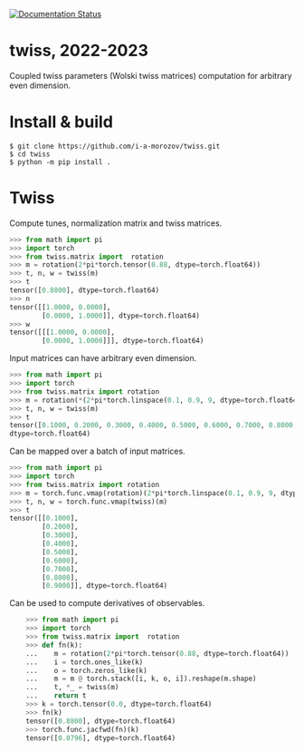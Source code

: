 [![Documentation Status](https://readthedocs.org/projects/twiss/badge/?version=latest)](https://twiss.readthedocs.io/en/latest/?badge=latest)

# twiss, 2022-2023

Coupled twiss parameters (Wolski twiss matrices) computation for arbitrary even dimension.

# Install & build

```
$ git clone https://github.com/i-a-morozov/twiss.git
$ cd twiss
$ python -m pip install .

```

# Twiss

Compute tunes, normalization matrix and twiss matrices.

```python
>>> from math import pi
>>> import torch
>>> from twiss.matrix import  rotation
>>> m = rotation(2*pi*torch.tensor(0.88, dtype=torch.float64))
>>> t, n, w = twiss(m)
>>> t
tensor([0.8800], dtype=torch.float64)
>>> n
tensor([[1.0000, 0.0000],
        [0.0000, 1.0000]], dtype=torch.float64)
>>> w
tensor([[[1.0000, 0.0000],
        [0.0000, 1.0000]]], dtype=torch.float64)
```

Input matrices can have arbitrary even dimension.

```python
>>> from math import pi
>>> import torch
>>> from twiss.matrix import rotation
>>> m = rotation(*(2*pi*torch.linspace(0.1, 0.9, 9, dtype=torch.float64)))
>>> t, n, w = twiss(m)
>>> t
tensor([0.1000, 0.2000, 0.3000, 0.4000, 0.5000, 0.6000, 0.7000, 0.8000, 0.9000],
dtype=torch.float64)
```

Can be mapped over a batch of input matrices.

```python
>>> from math import pi
>>> import torch
>>> from twiss.matrix import rotation
>>> m = torch.func.vmap(rotation)(2*pi*torch.linspace(0.1, 0.9, 9, dtype=torch.float64))
>>> t, n, w = torch.func.vmap(twiss)(m)
>>> t
tensor([[0.1000],
        [0.2000],
        [0.3000],
        [0.4000],
        [0.5000],
        [0.6000],
        [0.7000],
        [0.8000],
        [0.9000]], dtype=torch.float64)
```

Can be used to compute derivatives of observables.

```python
    >>> from math import pi
    >>> import torch
    >>> from twiss.matrix import  rotation
    >>> def fn(k):
    ...    m = rotation(2*pi*torch.tensor(0.88, dtype=torch.float64))
    ...    i = torch.ones_like(k)
    ...    o = torch.zeros_like(k)
    ...    m = m @ torch.stack([i, k, o, i]).reshape(m.shape)
    ...    t, *_ = twiss(m)
    ...    return t
    >>> k = torch.tensor(0.0, dtype=torch.float64)
    >>> fn(k)
    tensor([0.8800], dtype=torch.float64)
    >>> torch.func.jacfwd(fn)(k)
    tensor([0.0796], dtype=torch.float64)
```
